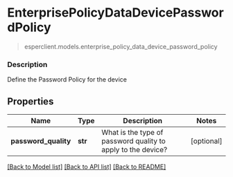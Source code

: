 # EnterprisePolicyDataDevicePasswordPolicy
> esperclient.models.enterprise_policy_data_device_password_policy

### Description

Define the Password Policy for the device

## Properties
Name | Type | Description | Notes
------------ | ------------- | ------------- | -------------
**password_quality** | **str** | What is the type of password quality to apply to the device? | [optional] 

[[Back to Model list]](../README.md#documentation-for-models) [[Back to API list]](../README.md#documentation-for-api-endpoints) [[Back to README]](../README.md)


